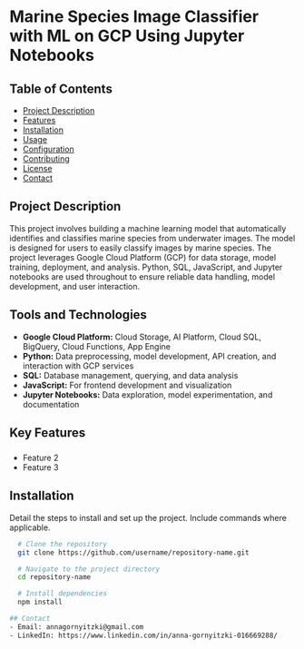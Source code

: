 # Marine Species Image Classifier with ML on GCP Using Jupyter Notebooks

## Table of Contents
- [Project Description](#projectdescription)
- [Features](#features)
- [Installation](#installation)
- [Usage](#usage)
- [Configuration](#configuration)
- [Contributing](#contributing)
- [License](#license)
- [Contact](#contact)

## Project Description
This project involves building a machine learning model that automatically identifies and classifies marine species from underwater images. The model is designed for users to easily classify images by marine species. The project leverages Google Cloud Platform (GCP) for data storage, model training, deployment, and analysis. Python, SQL, JavaScript, and Jupyter notebooks are used throughout to ensure reliable data handling, model development, and user interaction.

## Tools and Technologies
- **Google Cloud Platform:**
  Cloud Storage, AI Platform, Cloud SQL, BigQuery, Cloud Functions, App Engine
- **Python:**
  Data preprocessing, model development, API creation, and interaction with GCP services
- **SQL:**
  Database management, querying, and data analysis
- **JavaScript:**
  For frontend development and visualization
- **Jupyter Notebooks:**
  Data exploration, model experimentation, and documentation
  
## Key Features
### 
- Feature 2
- Feature 3

## Installation
Detail the steps to install and set up the project. Include commands where applicable.


```bash
  # Clone the repository
  git clone https://github.com/username/repository-name.git

  # Navigate to the project directory
  cd repository-name

  # Install dependencies
  npm install

## Contact
- Email: annagornyitzki@gmail.com
- LinkedIn: https://www.linkedin.com/in/anna-gornyitzki-016669288/
